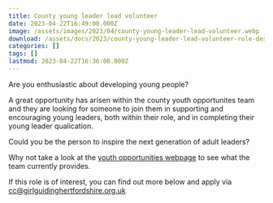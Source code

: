 ```yaml
---
title: County young leader lead volunteer
date: 2023-04-22T16:49:00.000Z
image: /assets/images/2023/04/county-young-leader-lead-volunteer.webp
download: /assets/docs/2023/county-young-leader-lead-volunteer-role-description.docx
categories: []
tags: []
lastmod: 2023-04-22T16:36:00.000Z
---
```

Are you enthusiastic about developing young people?

A great opportunity has arisen within the county youth opportunites team and they are looking for someone to join them in supporting and encouraging young leaders, both within their role, and in completing their young leader qualication.

Could you be the person to inspire the next generation of adult leaders?

Why not take a look at the [youth opportunities webpage](/youth-opportunities/) to see what the team currently provides.

If this role is of interest, you can find out more below and apply via <cc@girlguidinghertfordshire.org.uk>
